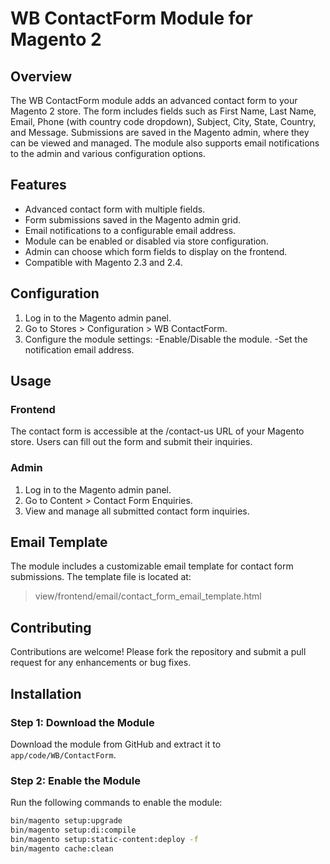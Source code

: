 # WB ContactForm Module for Magento 2

## Overview

The WB ContactForm module adds an advanced contact form to your Magento 2 store. The form includes fields such as First Name, Last Name, Email, Phone (with country code dropdown), Subject, City, State, Country, and Message. Submissions are saved in the Magento admin, where they can be viewed and managed. The module also supports email notifications to the admin and various configuration options.

## Features

- Advanced contact form with multiple fields.
- Form submissions saved in the Magento admin grid.
- Email notifications to a configurable email address.
- Module can be enabled or disabled via store configuration.
- Admin can choose which form fields to display on the frontend.
- Compatible with Magento 2.3 and 2.4.

## Configuration
1. Log in to the Magento admin panel.
2. Go to Stores > Configuration > WB ContactForm.
3. Configure the module settings:
    -Enable/Disable the module.
    -Set the notification email address.

## Usage

### Frontend
The contact form is accessible at the /contact-us URL of your Magento store. Users can fill out the form and submit their inquiries.

### Admin
1.  Log in to the Magento admin panel.
2.  Go to Content > Contact Form Enquiries.
3.  View and manage all submitted contact form inquiries.

## Email Template
The module includes a customizable email template for contact form submissions. The template file is located at:

> view/frontend/email/contact_form_email_template.html

## Contributing
Contributions are welcome! Please fork the repository and submit a pull request for any enhancements or bug fixes.

## Installation

### Step 1: Download the Module

Download the module from GitHub and extract it to `app/code/WB/ContactForm`.

### Step 2: Enable the Module

Run the following commands to enable the module:

```sh
bin/magento setup:upgrade
bin/magento setup:di:compile
bin/magento setup:static-content:deploy -f
bin/magento cache:clean